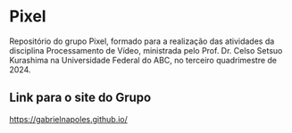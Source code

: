 # Pixel
Repositório do grupo Pixel, formado para a realização das atividades da disciplina Processamento de Vídeo, ministrada pelo Prof. Dr. Celso Setsuo Kurashima na Universidade Federal do ABC, no terceiro quadrimestre de 2024.

## Link para o site do Grupo
https://gabrielnapoles.github.io/
